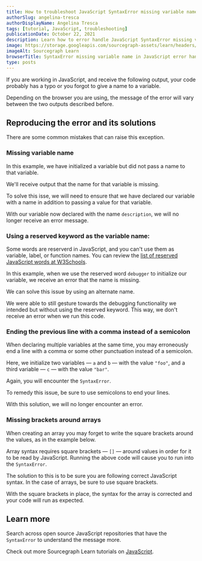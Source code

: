```yaml
---
title: How to troubleshoot JavaScript SyntaxError missing variable name
authorSlug: angelina-tresca
authorDisplayName: Angelina Tresca
tags: [tutorial, JavaScript, troubleshooting]
publicationDate: October 22, 2021
description: Learn how to error handle JavaScript SyntaxError missing variable name
image: https://storage.googleapis.com/sourcegraph-assets/learn/headers/sourcegraph-learn-header.png
imageAlt: Sourcegraph Learn
browserTitle: SyntaxError missing variable name in JavaScript error handling
type: posts
---
```


If you are working in JavaScript, and receive the following output, your code probably has a typo or you forgot to give a name to a variable.

<Highlighter
input='SyntaxError: missing variable name
SyntaxError: Unexpected token ='
/>

Depending on the browser you are using, the message of the error will vary between the two outputs described before.

## Reproducing the error and its solutions

There are some common mistakes that can raise this exception.

### Missing variable name

In this example, we have initialized a variable but did not pass a name to that variable.

<PrismSyntaxHighlighter
input='var = "foo";'
language='javascript'
/>

We'll receive output that the name for that variable is missing.

<Highlighter
input='SyntaxError: missing variable name'
/>

To solve this isse, we will need to ensure that we have declared our variable with a name in addition to passing a value for that variable.
           
<PrismSyntaxHighlighter
input='var description = "foo";'
language='javascript'
/>

With our variable now declared with the name `description`, we will no longer receive an error message.

### Using a reserved keyword as the variable name:

Some words are reserverd in JavaScript, and you can't use them as variable, label, or function names. You can review the [list of reserved JavaScript words at W3Schools](https://www.w3schools.com/js/js_reserved.asp). 

In this example, when we use the reserved word `debugger` to initialize our variable, we receive an error that the name is missing. 

<PrismSyntaxHighlighter
input='var debugger = "foo";'
language='javascript'
/>

<Highlighter
input='SyntaxError: missing variable name'
/>

We can solve this issue by using an alternate name. 

<PrismSyntaxHighlighter
input='var debug_variable = "foo";'
language='javascript'
/>

We were able to still gesture towards the debugging functionality we intended but without using the reserved keyword. This way, we don't receive an error when we run this code. 

### Ending the previous line with a comma instead of a semicolon

When declaring multiple variables at the same time, you may erroneously end a line with a comma or some other punctuation instead of a semicolon.

Here, we initialize two variables — `a` and `b` — with the value `"foo"`, and a third variable — `c` — with the value `"bar"`. 

<PrismSyntaxHighlighter
input='var a, b = "foo",
var c = "bar"'
language='javascript'
/>

Again, you will encounter the `SyntaxError`.

<Highlighter
input='SyntaxError: missing variable name'
/>

To remedy this issue, be sure to use semicolons to end your lines. 

<PrismSyntaxHighlighter
input='var a, b = "foo";
var c = "bar";'
language='javascript'
/>

With this solution, we will no longer encounter an error. 

### Missing brackets around arrays

When creating an array you may forget to write the square brackets around the values, as in the example below.

<PrismSyntaxHighlighter
input='var array = 1, 2, 3, 4, 5;'
language='javascript'
/>

Array syntax requires square brackets — `[]` — around values in order for it to be read by JavaScript. Running the above code will cause you to run into the `SyntaxError`. 

<Highlighter
input='SyntaxError: missing variable name'
/>

The solution to this is to be sure you are following correct JavaScript syntax. In the case of arrays, be sure to use square brackets.

<PrismSyntaxHighlighter
input='var array = [1, 2, 3, 4, 5];'
language='javascript'
/>

With the square brackets in place, the syntax for the array is corrected and your code will run as expected.

## Learn more

Search across open source JavaScript repositories that have the `SyntaxError` to understand the message more.

<SourcegraphSearch query="SyntaxError: missing variable name" patternType="literal"/>

Check out more Sourcegraph Learn tutorials on [JavaScript](https://learn.sourcegraph.com/tags/javascript).
